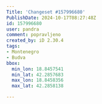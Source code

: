 ```yaml
---
Title: 'Changeset #157996680'
PublishDate: 2024-10-17T08:27:48Z
id: 157996680
user: pandra
comment: popravljeno
created_by: iD 2.30.4
tags:
- Montenegro
- Budva
bbox:
  min_lon: 18.8457541
  min_lat: 42.2857683
  max_lon: 18.8458356
  max_lat: 42.2858138

---
```

